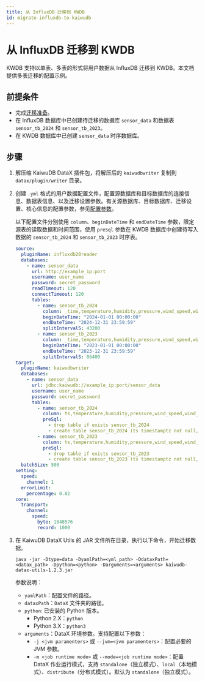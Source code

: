```yaml
---
title: 从 InfluxDB 迁移到 KWDB
id: migrate-influxdb-to-kaiwudb
---
```


# 从 InfluxDB 迁移到 KWDB

KWDB 支持以单表、多表的形式将用户数据从 InfluxDB 迁移到 KWDB。本文档提供多表迁移的配置示例。

## 前提条件

- 完成[迁移准备](../before-migration.md)。
- 在 InfluxDB 数据库中已创建待迁移的数据库 `sensor_data` 和数据表 `sensor_tb_2024` 和 `sensor_tb_2023`。
- 在 KWDB 数据库中已创建 `sensor_data` 时序数据库。

## 步骤

1. 解压缩 KaiwuDB DataX 插件包，将解压后的 `kaiwudbwriter` 复制到 `datax/plugin/writer` 目录。
2. 创建 `.yml` 格式的用户数据配置文件，配置源数据库和目标数据库的连接信息、数据表信息、以及迁移设置参数。有关源数据库、目标数据库、迁移设置、核心信息的配置参数，参见[配置参数](../config-params.md)。

    以下配置文件分别使用 `column`、`beginDateTime` 和 `endDateTime` 参数，限定源表的读取数据和时间范围，使用 `preSql` 参数在 KWDB 数据库中创建待写入数据的 `sensor_tb_2024` 和 `sensor_tb_2023` 时序表。

    ```yaml ts{11-20}
    source:
      pluginName: influxdb20reader
      databases:
        - name: sensor_data
          url: http://example_ip:port
          username: user_name
          password: secret_password
          readTimeout: 120
          connectTimeout: 120
          tables:
            - name: sensor_tb_2024
              column: _time,temperature,humidity,pressure,wind_speed,wind_direction,precipitation,t1
              beginDateTime: "2024-01-01 00:00:00"
              endDateTime: "2024-12-31 23:59:59"
              splitIntervalS: 43200
            - name: sensor_tb_2023
              column: _time,temperature,humidity,pressure,wind_speed,wind_direction,precipitation,t1
              beginDateTime: "2023-01-01 00:00:00"
              endDateTime: "2023-12-31 23:59:59"
              splitIntervalS: 86400
    target:
      pluginName: kaiwudbwriter
      databases:
        - name: sensor_data
          url: jdbc:kaiwudb://example_ip:port/sensor_data
          username: user_name
          password: secret_password
          tables:
            - name: sensor_tb_2024
              column: ts,temperature,humidity,pressure,wind_speed,wind_direction,precipitation,t1
              preSql:
                - drop table if exists sensor_tb_2024
                - create table sensor_tb_2024 (ts timestamptz not null, temperature float8, humidity float4, pressure float8, wind_speed float4, wind_direction varchar(20), precipitation float4) tags (t1 varchar not null) primary tags (t1)
            - name: sensor_tb_2023
              column: ts,temperature,humidity,pressure,wind_speed,wind_direction,precipitation,t1
              preSql:
                - drop table if exists sensor_tb_2023
                - create table sensor_tb_2023 (ts timestamptz not null, temperature float8, humidity float4, pressure float8, wind_speed float4, wind_direction varchar(20), precipitation float4) tags (t1 varchar not null) primary tags (t1)
      batchSize: 500
    setting:
      speed:
        channel: 1
      errorLimit:
        percentage: 0.02
    core:
      transport:
        channel:
          speed:
            byte: 1048576
            record: 1000
    ```

3. 在 KaiwuDB DataX Utils 的 JAR 文件所在目录，执行以下命令，开始迁移数据。

    ```shell
    java -jar -Dtype=data -DyamlPath=<yml_path> -DdataxPath=<datax_path> -Dpython=<python> -Darguments=<arguments> kaiwudb-datax-utils-1.2.3.jar
    ```

    参数说明：
    - `yamlPath`：配置文件的路径。
    - `dataxPath`：`DataX` 文件夹的路径。
    - `python`: 已安装的 Python 版本。
      - Python 2.X：`python`
      - Python 3.X：`python3`
    - `arguments`：DataX 环境参数。支持配置以下参数：
      - `-j <jvm paramenters>` 或 `--jvm=<jvm paramenters>`：配置必要的 JVM 参数。
      - `-m <job runtime mode>` 或 `--mode=<job runtime mode>`：配置 DataX 作业运行模式，支持 `standalone`（独立模式）、`local`（本地模式）、`distribute`（分布式模式）。默认为 `standalone`（独立模式）。

